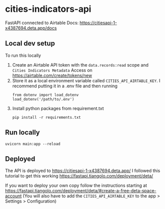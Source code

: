 # cities-indicators-api
FastAPI connected to Airtable
Docs: https://citiesapi-1-x4387694.deta.app/docs

## Local dev setup
To run this locally 
1. Create an Airtable API token with the `data.records:read` scope and `Cities Indicators Metadata` Access on https://airtable.com/create/tokens/new
2. Store it as a local environment variable called `CITIES_API_AIRTABLE_KEY`. 
    I recommend putting it in a .env file and then running
    ```
    from dotenv import load_dotenv
    load_dotenv('/path/to/.env')
    ```
3. Install python packages from requirement.txt
    ```
    pip install -r requirements.txt
    ```

## Run locally
`uvicorn main:app --reload`

## Deployed
The API is deployed to https://citiesapi-1-x4387694.deta.app/
I followed this tutorial to get this working https://fastapi.tiangolo.com/deployment/deta/

If you want to deploy your own copy follow the instructions starting at https://fastapi.tiangolo.com/deployment/deta/#create-a-free-deta-space-account (You will also have to add the `CITIES_API_AIRTABLE_KEY` to the app > Settings > Configuration)